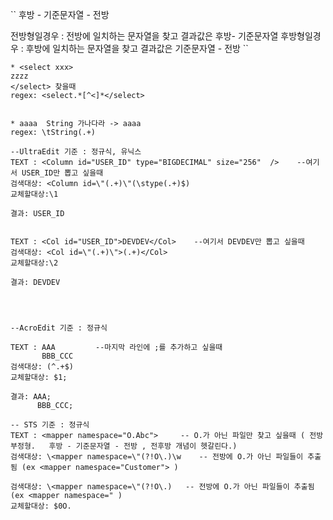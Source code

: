 ``
 후방 - 기준문자열 - 전방
 
 전방형일경우 : 전방에 일치하는 문자열을 찾고 결과값은 후방- 기준문자열
 후방형일경우 : 후방에 일치하는 문자열을 찾고 결과값은 기준문자열 - 전방
``

```
* <select xxx>
zzzz
</select> 찾을때
regex: <select.*[^<]*</select>


* aaaa	String 가나다라 -> aaaa 
regex: \tString(.+)
```  


```
--UltraEdit 기준 : 정규식, 유닉스
TEXT : <Column id="USER_ID" type="BIGDECIMAL" size="256"  />    --여기서 USER_ID만 뽑고 싶을때 
검색대상: <Column id=\"(.+)\"(\stype(.+)$)
교체할대상:\1

결과: USER_ID
 
 
TEXT : <Col id="USER_ID">DEVDEV</Col>    --여기서 DEVDEV만 뽑고 싶을때 
검색대상: <Col id=\"(.+)\">(.+)</Col>
교체할대상:\2

결과: DEVDEV
 
 
 
```

```
--AcroEdit 기준 : 정규식

TEXT : AAA         --마지막 라인에 ;를 추가하고 싶을때
       BBB_CCC
검색대상: (^.+$)
교체할대상: $1;

결과: AAA;
      BBB_CCC;
```

```
-- STS 기준 : 정규식
TEXT : <mapper namespace="O.Abc">     -- O.가 아닌 파일만 찾고 싶을때 ( 전방부정형.   후방 - 기준문자열 - 전방 , 전후방 개념이 헷갈린다.)
검색대상: \<mapper namespace=\"(?!O\.)\w    -- 전방에 O.가 아닌 파일들이 추출됨 (ex <mapper namespace="Customer"> )

검색대상: \<mapper namespace=\"(?!O\.)   -- 전방에 O.가 아닌 파일들이 추출됨 (ex <mapper namespace=" )
교체할대상: $0O.
```
      
